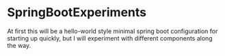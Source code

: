 # SpringBootExperiments
At first this will be a hello-world style minimal spring boot configuration for starting up quickly, but I will experiment 
with different components along the way.

